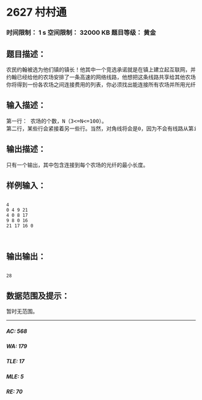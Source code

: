 # 2627 村村通   
### 时间限制： 1 s     空间限制： 32000 KB     题目等级： 黄金  
## 题目描述：  

<pre>
农民约翰被选为他们镇的镇长！他其中一个竞选承诺就是在镇上建立起互联网，并连接到所有的农场。当然，他需要你的帮助。
约翰已经给他的农场安排了一条高速的网络线路，他想把这条线路共享给其他农场。为了用最小的消费，他想铺设最短的光纤去连接所有的农场。
你将得到一份各农场之间连接费用的列表，你必须找出能连接所有农场并所用光纤最短的方案。每两个农场间的距离不会超过100000
</pre>
  
  
## 输入描述：  

<pre>
第一行： 农场的个数，N（3<=N<=100）。  
第二行，某些行会紧接着另一些行。当然，对角线将会是0，因为不会有线路从第i个农..结尾: 后来的行包含了一个N*N的矩阵,表示每个农场之间的距离。理论上，他们是N行，每行由N个用空格分隔的数组成，实际上，他们限制在80个字符，因此场到它本身。
</pre>
  
  
## 输出描述：  

<pre>
只有一个输出，其中包含连接到每个农场的光纤的最小长度。
</pre>
  
  
## 样例输入：  

<pre><code>
4  
0 4 9 21  
4 0 8 17  
9 8 0 16  
21 17 16 0  
  

</code></pre>
  
  
## 输出输出：  

<pre><code>
28
</code></pre>
  
  
## 数据范围及提示：  

<pre>
暂时无范围。
</pre>
  
  
***  

##### AC: 568  
##### WA: 179  
##### TLE: 17  
##### MLE: 5  
##### RE: 70  
